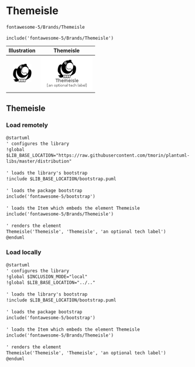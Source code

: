 # Themeisle


```text
fontawesome-5/Brands/Themeisle
```

```text
include('fontawesome-5/Brands/Themeisle')
```



| Illustration | Themeisle |
| :---: | :---: |
| ![illustration for Illustration](../../fontawesome-5/Brands/Themeisle.png) | ![illustration for Themeisle](../../fontawesome-5/Brands/Themeisle.Local.png) |




## Themeisle

### Load remotely
```plantuml
@startuml
' configures the library
!global $LIB_BASE_LOCATION="https://raw.githubusercontent.com/tmorin/plantuml-libs/master/distribution"

' loads the library's bootstrap
!include $LIB_BASE_LOCATION/bootstrap.puml

' loads the package bootstrap
include('fontawesome-5/bootstrap')

' loads the Item which embeds the element Themeisle
include('fontawesome-5/Brands/Themeisle')

' renders the element
Themeisle('Themeisle', 'Themeisle', 'an optional tech label')
@enduml
```

### Load locally
```plantuml
@startuml
' configures the library
!global $INCLUSION_MODE="local"
!global $LIB_BASE_LOCATION="../.."

' loads the library's bootstrap
!include $LIB_BASE_LOCATION/bootstrap.puml

' loads the package bootstrap
include('fontawesome-5/bootstrap')

' loads the Item which embeds the element Themeisle
include('fontawesome-5/Brands/Themeisle')

' renders the element
Themeisle('Themeisle', 'Themeisle', 'an optional tech label')
@enduml
```

